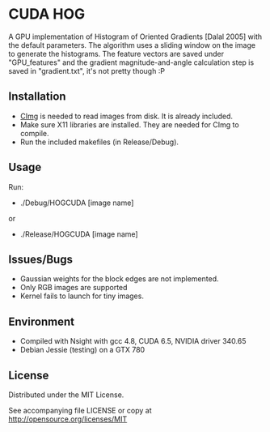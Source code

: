 # CUDA HOG

A GPU implementation of Histogram of Oriented Gradients [Dalal 2005] with the default parameters. The algorithm uses a sliding window on the image to generate the histograms. The feature vectors are saved under "GPU_features" and the gradient magnitude-and-angle calculation step is saved in "gradient.txt", it's not pretty though :P

## Installation
* [CImg](http://cimg.sourceforge.net/) is needed to read images from disk. It is already included.
* Make sure X11 libraries are installed. They are needed for CImg to compile.
* Run the included makefiles (in Release/Debug).

## Usage
Run:
* ./Debug/HOGCUDA [image name]

or
* ./Release/HOGCUDA [image name]

## Issues/Bugs
* Gaussian weights for the block edges are not implemented.
* Only RGB images are supported
* Kernel fails to launch for tiny images.

## Environment
* Compiled with Nsight with gcc 4.8, CUDA 6.5, NVIDIA driver 340.65 
* Debian Jessie (testing) on a GTX 780

## License

Distributed under the MIT License.

See accompanying file LICENSE or copy at
http://opensource.org/licenses/MIT
